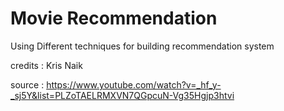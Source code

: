 # Movie Recommendation
Using Different techniques for building recommendation  system

credits : Kris Naik 

source : https://www.youtube.com/watch?v=_hf_y-_sj5Y&list=PLZoTAELRMXVN7QGpcuN-Vg35Hgjp3htvi
